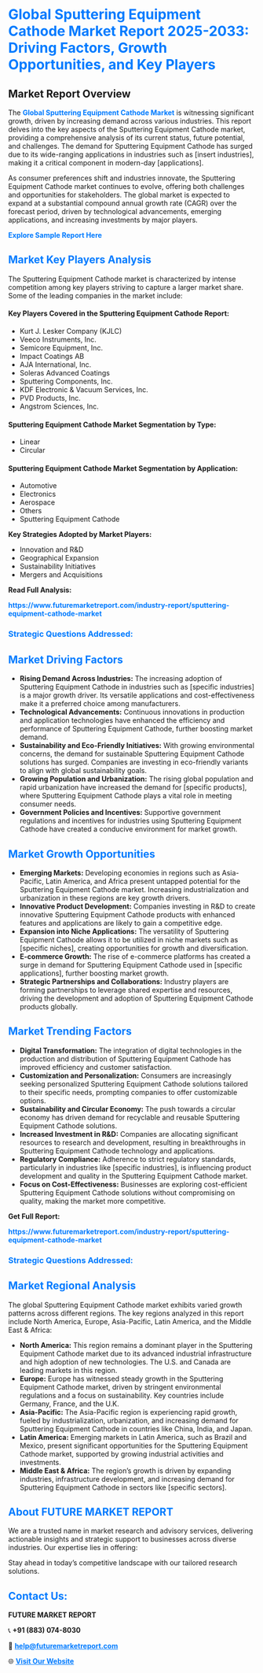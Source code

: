 <h1 style="color: #007BFF;">Global Sputtering Equipment Cathode Market Report 2025-2033: Driving Factors, Growth Opportunities, and Key Players</h1>

<section id="overview">
<h2>Market Report Overview</h2>
<p>The <a href="https://www.futuremarketreport.com/industry-report/sputtering-equipment-cathode-market" style="color: #007BFF; text-decoration: none;"><strong>Global Sputtering Equipment Cathode Market</strong></a> is witnessing significant growth, driven by increasing demand across various industries. This report delves into the key aspects of the Sputtering Equipment Cathode market, providing a comprehensive analysis of its current status, future potential, and challenges. The demand for Sputtering Equipment Cathode has surged due to its wide-ranging applications in industries such as [insert industries], making it a critical component in modern-day [applications].</p>
<p>As consumer preferences shift and industries innovate, the Sputtering Equipment Cathode market continues to evolve, offering both challenges and opportunities for stakeholders. The global market is expected to expand at a substantial compound annual growth rate (CAGR) over the forecast period, driven by technological advancements, emerging applications, and increasing investments by major players.</p>
</section>

<section id="overview">
<p><a href="https://www.futuremarketreport.com/request-sample/reportId=111038" style="color: #007BFF; text-decoration: none;"><strong>Explore Sample Report Here</strong></a></p>
</section>

<section id="key-players">
<h2 style="color: #007BFF;">Market Key Players Analysis</h2>
<p>The Sputtering Equipment Cathode market is characterized by intense competition among key players striving to capture a larger market share. Some of the leading companies in the market include:</p>
<h4>Key Players Covered in the Sputtering Equipment Cathode Report:</h4>
<ul><li>Kurt J. Lesker Company (KJLC)</li><li>Veeco Instruments, Inc.</li><li>Semicore Equipment, Inc.</li><li>Impact Coatings AB</li><li>AJA International, Inc.</li><li>Soleras Advanced Coatings</li><li>Sputtering Components, Inc.</li><li>KDF Electronic &amp; Vacuum Services, Inc.</li><li>PVD Products, Inc.</li><li>Angstrom Sciences, Inc.</li></ul>
<h4>Sputtering Equipment Cathode Market Segmentation by Type:</h4>
<ul><li>Linear</li><li>Circular</li></ul>

<h4>Sputtering Equipment Cathode Market Segmentation by Application:</h4>
<ul><li>Automotive</li><li>Electronics</li><li>Aerospace</li><li>Others</li><li>Sputtering Equipment Cathode</li></ul>
<p><strong>Key Strategies Adopted by Market Players:</strong></p>
<ul>
<li>Innovation and R&D</li>
<li>Geographical Expansion</li>
<li>Sustainability Initiatives</li>
<li>Mergers and Acquisitions</li>
</ul>
</section>

<section>
<p><strong>Read Full Analysis: </strong></p><a href="https://www.futuremarketreport.com/industry-report/sputtering-equipment-cathode-market" style="color: #007BFF; text-decoration: none;"><strong>https://www.futuremarketreport.com/industry-report/sputtering-equipment-cathode-market</strong></a>
<h3 style="color: #007BFF;">Strategic Questions Addressed:</h3>
</section>

<section id="driving-factors">
<h2 style="color: #007BFF;">Market Driving Factors</h2>
<ul>
<li><strong>Rising Demand Across Industries:</strong> The increasing adoption of Sputtering Equipment Cathode in industries such as [specific industries] is a major growth driver. Its versatile applications and cost-effectiveness make it a preferred choice among manufacturers.</li>
<li><strong>Technological Advancements:</strong> Continuous innovations in production and application technologies have enhanced the efficiency and performance of Sputtering Equipment Cathode, further boosting market demand.</li>
<li><strong>Sustainability and Eco-Friendly Initiatives:</strong> With growing environmental concerns, the demand for sustainable Sputtering Equipment Cathode solutions has surged. Companies are investing in eco-friendly variants to align with global sustainability goals.</li>
<li><strong>Growing Population and Urbanization:</strong> The rising global population and rapid urbanization have increased the demand for [specific products], where Sputtering Equipment Cathode plays a vital role in meeting consumer needs.</li>
<li><strong>Government Policies and Incentives:</strong> Supportive government regulations and incentives for industries using Sputtering Equipment Cathode have created a conducive environment for market growth.</li>
</ul>
</section>

<section id="growth-opportunities">
<h2 style="color: #007BFF;">Market Growth Opportunities</h2>
<ul>
<li><strong>Emerging Markets:</strong> Developing economies in regions such as Asia-Pacific, Latin America, and Africa present untapped potential for the Sputtering Equipment Cathode market. Increasing industrialization and urbanization in these regions are key growth drivers.</li>
<li><strong>Innovative Product Development:</strong> Companies investing in R&D to create innovative Sputtering Equipment Cathode products with enhanced features and applications are likely to gain a competitive edge.</li>
<li><strong>Expansion into Niche Applications:</strong> The versatility of Sputtering Equipment Cathode allows it to be utilized in niche markets such as [specific niches], creating opportunities for growth and diversification.</li>
<li><strong>E-commerce Growth:</strong> The rise of e-commerce platforms has created a surge in demand for Sputtering Equipment Cathode used in [specific applications], further boosting market growth.</li>
<li><strong>Strategic Partnerships and Collaborations:</strong> Industry players are forming partnerships to leverage shared expertise and resources, driving the development and adoption of Sputtering Equipment Cathode products globally.</li>
</ul>
</section>

<section id="trending-factors">
<h2 style="color: #007BFF;">Market Trending Factors</h2>
<ul>
<li><strong>Digital Transformation:</strong> The integration of digital technologies in the production and distribution of Sputtering Equipment Cathode has improved efficiency and customer satisfaction.</li>
<li><strong>Customization and Personalization:</strong> Consumers are increasingly seeking personalized Sputtering Equipment Cathode solutions tailored to their specific needs, prompting companies to offer customizable options.</li>
<li><strong>Sustainability and Circular Economy:</strong> The push towards a circular economy has driven demand for recyclable and reusable Sputtering Equipment Cathode solutions.</li>
<li><strong>Increased Investment in R&D:</strong> Companies are allocating significant resources to research and development, resulting in breakthroughs in Sputtering Equipment Cathode technology and applications.</li>
<li><strong>Regulatory Compliance:</strong> Adherence to strict regulatory standards, particularly in industries like [specific industries], is influencing product development and quality in the Sputtering Equipment Cathode market.</li>
<li><strong>Focus on Cost-Effectiveness:</strong> Businesses are exploring cost-efficient Sputtering Equipment Cathode solutions without compromising on quality, making the market more competitive.</li>
</ul>
</section>

<section>
<p><strong>Get Full Report: </strong></p><a href="https://www.futuremarketreport.com/industry-report/sputtering-equipment-cathode-market" style="color: #007BFF; text-decoration: none;"><strong>https://www.futuremarketreport.com/industry-report/sputtering-equipment-cathode-market</strong></a>
<h3 style="color: #007BFF;">Strategic Questions Addressed:</h3>
</section>


<section id="regional-analysis">
<h2 style="color: #007BFF;">Market Regional Analysis</h2>
<p>The global Sputtering Equipment Cathode market exhibits varied growth patterns across different regions. The key regions analyzed in this report include North America, Europe, Asia-Pacific, Latin America, and the Middle East & Africa:</p>
<ul>
<li><strong>North America:</strong> This region remains a dominant player in the Sputtering Equipment Cathode market due to its advanced industrial infrastructure and high adoption of new technologies. The U.S. and Canada are leading markets in this region.</li>
<li><strong>Europe:</strong> Europe has witnessed steady growth in the Sputtering Equipment Cathode market, driven by stringent environmental regulations and a focus on sustainability. Key countries include Germany, France, and the U.K.</li>
<li><strong>Asia-Pacific:</strong> The Asia-Pacific region is experiencing rapid growth, fueled by industrialization, urbanization, and increasing demand for Sputtering Equipment Cathode in countries like China, India, and Japan.</li>
<li><strong>Latin America:</strong> Emerging markets in Latin America, such as Brazil and Mexico, present significant opportunities for the Sputtering Equipment Cathode market, supported by growing industrial activities and investments.</li>
<li><strong>Middle East & Africa:</strong> The region’s growth is driven by expanding industries, infrastructure development, and increasing demand for Sputtering Equipment Cathode in sectors like [specific sectors].</li>
</ul>
</section>

<footer>
<h2 style="color: #007BFF;">About FUTURE MARKET REPORT</h2>
<p>We are a trusted name in market research and advisory services, delivering actionable insights and strategic support to businesses across diverse industries. Our expertise lies in offering:</p>

<p>Stay ahead in today’s competitive landscape with our tailored research solutions.</p>

<h2 style="color: #007BFF;">Contact Us:</h2>
<p><strong>FUTURE MARKET REPORT</strong></p>
<p>📞 <strong>+91 (883) 074-8030</strong></p>
<p>📧 <strong><a href="mailto:help@futuremarketreport.com" style="color: #007BFF;">help@futuremarketreport.com</a></strong></p>
<p>🌐 <strong><a href="https://www.futuremarketreport.com/" style="color: #007BFF;">Visit Our Website</a></strong></p>
</footer>